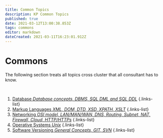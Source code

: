 ```yaml
---
title: Common Topics
description: KP Common Topics
published: true
date: 2021-03-12T13:00:38.853Z
tags: commons
editor: markdown
dateCreated: 2021-03-11T16:23:01.912Z
---
```


# Commons

The following section treats all topics cross cluster that all consultant has to know.
<p>&nbsp;</p>

1. [Database *Database concepts, DBMS, SQL DML and SQL DDL*](/training/commons/db)
{.links-list}
2. [Markup Languages *XML, DOM, DTD, XSD, XPATH, XSLT*](/training/commons/markup)
{.links-list}
3. [Networking *OSI model, LAN/MAN/WAN, DNS, Routing, Subnet, NAT, Firewall, Cloud, HTTP/HTTPs*](/training/commons/networking)
{.links-list}
4. [Operative Systems *Unix*](/training/commons/os)
{.links-list}
5. [Software Versioning *General Concepts, GIT, SVN*](/training/commons/versioning)
{.links-list}